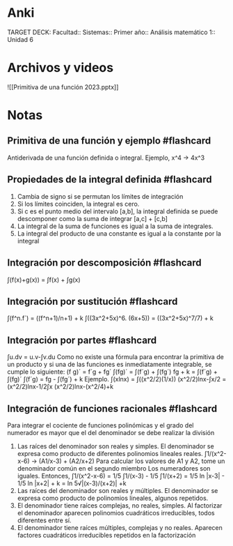 # Anki
TARGET DECK: Facultad:: Sistemas:: Primer año:: Análisis matemático 1:: Unidad 6
# Archivos y videos
![[Primitiva de una función 2023.pptx]]


# Notas

## Primitiva de una función y ejemplo #flashcard
Antiderivada de una función definida o integral. Ejemplo, x^4 -> 4x^3
<!--ID: 1690150646330-->


## Propiedades de la integral definida #flashcard
1. Cambia de signo si se permutan los límites de integración
2. Si los límites coinciden, la integral es cero.
3. Si c es el punto medio del intervalo [a,b], la integral definida se puede descomponer como la suma de integrar [a,c] + [c,b]
4. La integral de la suma de funciones es igual a la suma de integrales.
5. La integral del producto de una constante es igual a la constante por la integral
<!--ID: 1690150646335-->


## Integración por descomposición #flashcard
∫(f(x)+g(x)) = ∫f(x) + ∫g(x)
<!--ID: 1690150646339-->


## Integración por sustitución #flashcard
∫(f^n.f´) = ((f^n+1)/n+1) + k
∫((3x^2+5x)^6. (6x+5)) = ((3x^2+5x)^7/7) + k
<!--ID: 1690150646345-->


## Integración por partes #flashcard
∫u.dv = u.v-∫v.du
Como no existe una fórmula para encontrar la primitiva de un producto y si una de las funciones es inmediatamente integrable, se cumple lo siguiente:
(f g)´ = f´g + fg´
∫(fg)´ = ∫(f´g) + ∫(fg´)
fg + k = ∫(f´g) + ∫(fg)´
∫(f´g) = fg - ∫(fg´) + k
Ejemplo.
∫(xlnx) = ∫((x^2/2)(1/x))
(x^2/2)lnx-∫x/2 = (x^2/2)lnx-1/2∫x
(x^2/2)lnx-(x^2/4)+k
<!--ID: 1690150646352-->


## Integración de funciones racionales #flashcard
Para integrar el cociente de funciones polinómicas y el grado del numerador es mayor que el del denominador se debe realizar la división
1. Las raíces del denominador son reales y simples. El denominador se expresa como producto de diferentes polinomios lineales reales.
∫1/(x^2-x-6) -> (A1/x-3) + (A2/x+2)
Para calcular los valores de A1 y A2, tome un denominador común en el segundo miembro
Los numeradores son iguales.
Entonces, ∫1/(x^2-x-6) = 1/5 ∫1/(x-3) - 1/5 ∫1/(x+2) = 1/5 ln |x-3| - 1/5 ln |x+2| + k = ln 5√|(x-3)/(x+2)| +k
2. Las raíces del denominador son reales y múltiples. El denominador se expresa como producto de polinomios lineales, algunos repetidos.
3. El denominador tiene raíces complejas, no reales, simples. Al factorizar el denominador aparecen polinomios cuadráticos irreducibles, todos diferentes entre sí.
4. El denominador tiene raíces múltiples, complejas y no reales. Aparecen factores cuadráticos irreducibles repetidos en la factorización
<!--ID: 1690150646358-->

